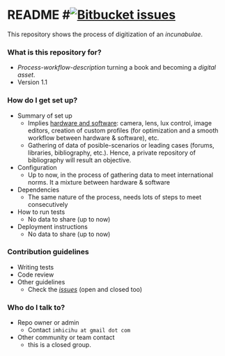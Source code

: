 # README #[![Bitbucket issues](https://img.shields.io/badge/issues-open-green.svg)]()

This repository shows the process of digitization of an _incunabulae_.

### What is this repository for? ###

* _Process-workflow-description_ turning a book and becoming a _digital asset_. 
* Version 1.1

### How do I get set up? ###

* Summary of set up
    * Implies [hardware and software](https://bitbucket.org/imhicihu/incunnabilia-early-book-digital/issues/1/hardware-camera-lens): camera, lens, lux control, image editors, creation of custom profiles (for optimization and a smooth workflow between hardware & software), etc.
    * Gathering of data of posible-scenarios or leading cases (forums, libraries, bibliography, etc.). Hence, a private repository of bibliography will result an objective.
* Configuration
    * Up to now, in the process of gathering data to meet international norms. It a mixture between hardware & software
* Dependencies
    * The same nature of the process, needs lots of steps to meet consecutively
* How to run tests
    * No data to share (up to now)
* Deployment instructions
    * No data to share (up to now)

### Contribution guidelines ###

* Writing tests
* Code review
* Other guidelines
     * Check the _[issues](https://bitbucket.org/imhicihu/incunnabilia-early-book-digital/issues)_ (open and closed too)

### Who do I talk to? ###

* Repo owner or admin
     * Contact `imhicihu at gmail dot com`
* Other community or team contact
     * this is a closed group.